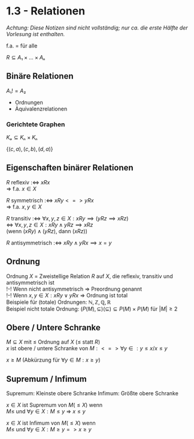 # 1.3 - Relationen
*Achtung: Diese Notizen sind nicht vollständig; nur ca. die erste Hälfte der Vorlesung ist enthalten.*

f.a. = für alle

$R ⊆ A₁ × ... × Aₙ$


## Binäre Relationen
$A₁ != A₂$
- Ordnungen
- Äquivalenzrelationen

### Gerichtete Graphen
$Kₐ ⊆ Kₙ × Kₙ$

$\{ (c,a), (c,b), (d,a) \}$


## Eigenschaften binärer Relationen
$R$ reflexiv :<=> $x R x$  
=> f.a. $x ∈ X$

$R$ symmetrisch :<=> $x R y <=> y R x$  
=> f.a. $x,y ∈ X$

$R$ transitiv :<=> $∀x,y,z ∈ X: x R y \implies (y R z \implies x R z)$   
<=> $∀x,y,z ∈ X: x R y ∧ y R z \implies x R z$   
(wenn $(x R y) ∧ (y R z)$, dann $(x R z)$)

$R$ antisymmetrisch :<=> $x R y ∧ y R x \implies x = y$


## Ordnung
Ordnung $X$ = Zweistellige Relation $R$ auf $X$, die reflexiv, transitiv und antisymmetrisch ist  
!-! Wenn nicht antisymmetrisch => Preordnung genannt  
!-! Wenn $x,y ∈ X: x R y ∨ y R x$ => Ordnung ist total  
Beispiele für (totale) Ordnungen: $ℕ,ℤ,ℚ,ℝ$   
Beispiel nicht totale Ordnung: $(P(M), ⊆) (⊆) ⊆ P(M) × P(M)$ für $|M| \ge 2$

## Obere / Untere Schranke
$M ⊆ X$ mit $\le$ Ordnung auf $X$ ($\le$ statt $R$)  
$x$ ist obere / untere Schranke von $M :<=> ∀ y ∈ : y \le x / x \le y$

$x \ge M$ (Abkürzung für $∀ y ∈ M : x \ge y$)

## Supremum / Infimum
Supremum: Kleinste obere Schranke
Infimum: Größte obere Schranke

$x ∈ X$ ist Supremum von $M (\le X)$ wenn  
$M \le$ und $∀ y ∈ X : M \le y$ => $x \le y$

$x ∈ X$ ist Infimum von $M (\le X)$ wenn  
$M \le$ und $∀ y ∈ X : M \ge y => x \ge y$
